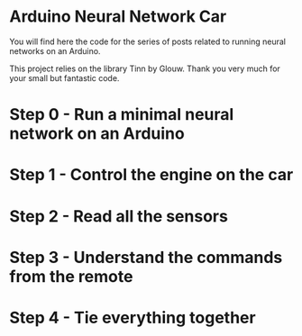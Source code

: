 # Arduino Neural Network Car

You will find here the code for the series of posts related to running neural networks on an Arduino.

This project relies on the library Tinn by Glouw. Thank you very much for your small but fantastic code.

# Step 0 - Run a minimal neural network on an Arduino

# Step 1 - Control the engine on the car

# Step 2 - Read all the sensors

# Step 3 - Understand the commands from the remote

# Step 4 - Tie everything together
